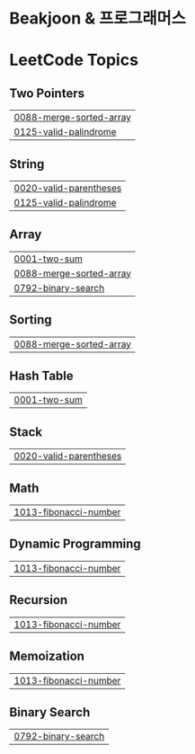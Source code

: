 # Beakjoon & 프로그래머스

<!---LeetCode Topics Start-->
# LeetCode Topics
## Two Pointers
|  |
| ------- |
| [0088-merge-sorted-array](https://github.com/X1n9fU/ProblemSolve/tree/master/0088-merge-sorted-array) |
| [0125-valid-palindrome](https://github.com/X1n9fU/ProblemSolve/tree/master/0125-valid-palindrome) |
## String
|  |
| ------- |
| [0020-valid-parentheses](https://github.com/X1n9fU/ProblemSolve/tree/master/0020-valid-parentheses) |
| [0125-valid-palindrome](https://github.com/X1n9fU/ProblemSolve/tree/master/0125-valid-palindrome) |
## Array
|  |
| ------- |
| [0001-two-sum](https://github.com/X1n9fU/ProblemSolve/tree/master/0001-two-sum) |
| [0088-merge-sorted-array](https://github.com/X1n9fU/ProblemSolve/tree/master/0088-merge-sorted-array) |
| [0792-binary-search](https://github.com/X1n9fU/ProblemSolve/tree/master/0792-binary-search) |
## Sorting
|  |
| ------- |
| [0088-merge-sorted-array](https://github.com/X1n9fU/ProblemSolve/tree/master/0088-merge-sorted-array) |
## Hash Table
|  |
| ------- |
| [0001-two-sum](https://github.com/X1n9fU/ProblemSolve/tree/master/0001-two-sum) |
## Stack
|  |
| ------- |
| [0020-valid-parentheses](https://github.com/X1n9fU/ProblemSolve/tree/master/0020-valid-parentheses) |
## Math
|  |
| ------- |
| [1013-fibonacci-number](https://github.com/X1n9fU/ProblemSolve/tree/master/1013-fibonacci-number) |
## Dynamic Programming
|  |
| ------- |
| [1013-fibonacci-number](https://github.com/X1n9fU/ProblemSolve/tree/master/1013-fibonacci-number) |
## Recursion
|  |
| ------- |
| [1013-fibonacci-number](https://github.com/X1n9fU/ProblemSolve/tree/master/1013-fibonacci-number) |
## Memoization
|  |
| ------- |
| [1013-fibonacci-number](https://github.com/X1n9fU/ProblemSolve/tree/master/1013-fibonacci-number) |
## Binary Search
|  |
| ------- |
| [0792-binary-search](https://github.com/X1n9fU/ProblemSolve/tree/master/0792-binary-search) |
<!---LeetCode Topics End-->